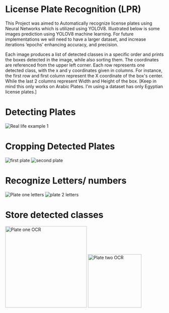 # License Plate Recognition (LPR)
This Project was aimed to Automatically recognize license plates using Neural Networks which is utilized using YOLOV8. Illustrated below is some images
prediction using YOLOV8 machine learning. For future implementations we will need to have a larger dataset, and increase iterations ‘epochs’ enhancing accuracy, and precision.

Each image produces a list of detected classes in a specific order and prints the boxes detected in the image, while also sorting them. The coordinates are referenced from the upper left corner.
Each row represents one detected class, with the x and y coordinates given in columns. For instance, the first row and first column represent the X coordinate of the box's center. While the
last 2 columns represent Width and Height of the box.
[Keep in mind this only works on Arabic Plates. I'm using a dataset has only Egyptian license plates.]

# Detecting Plates
![Real life example 1](https://github.com/user-attachments/assets/4a73a112-905a-4a40-b926-44136fe46253)

# Cropping Detected Plates
![first plate](https://github.com/user-attachments/assets/e5f01a09-c68c-42f5-a128-c0fc7144016e) ![second plate](https://github.com/user-attachments/assets/77340870-2743-4ebf-957b-f7ec1acca929)


# Recognize Letters/ numbers
![Plate one letters](https://github.com/user-attachments/assets/2a9f7fc8-cb9c-496f-a763-bfb83f8f823f) ![plate 2 letters](https://github.com/user-attachments/assets/e843bb99-52fa-4478-be15-b8ceb2148b92)

# Store detected classes
<img width="259" alt="Plate one OCR" src="https://github.com/user-attachments/assets/4db10ec7-e249-4f04-b6c9-f40c92ea5387"> <img width="170" alt="Plate two OCR" src="https://github.com/user-attachments/assets/5abfd332-51d3-4de8-969c-10502801ba9f">
